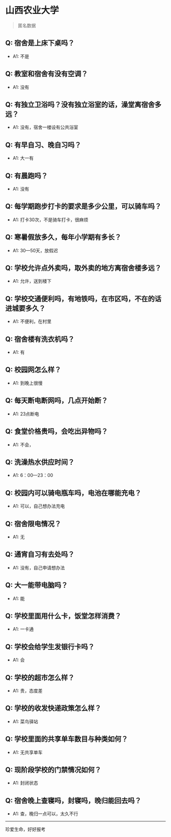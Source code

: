 # 山西农业大学
> 匿名数据
## Q: 宿舍是上床下桌吗？
- A1: 不是
## Q: 教室和宿舍有没有空调？
- A1: 没有
## Q: 有独立卫浴吗？没有独立浴室的话，澡堂离宿舍多远？
- A1: 没有，宿舍一楼设有公共浴室
## Q: 有早自习、晚自习吗？
- A1: 大一有
## Q: 有晨跑吗？
- A1: 没有
## Q: 每学期跑步打卡的要求是多少公里，可以骑车吗？
- A1: 打卡30次，不是骑车打卡，很麻烦
## Q: 寒暑假放多久，每年小学期有多长？
- A1: 30—50天，放假迟
## Q: 学校允许点外卖吗，取外卖的地方离宿舍楼多远？
- A1: 允许，送到楼下
## Q: 学校交通便利吗，有地铁吗，在市区吗，不在的话进城要多久？
- A1: 不便利，在村里
## Q: 宿舍楼有洗衣机吗？
- A1: 有
## Q: 校园网怎么样？
- A1: 到晚上很慢
## Q: 每天断电断网吗，几点开始断？
- A1: 23点断电
## Q: 食堂价格贵吗，会吃出异物吗？
- A1: 不会，
## Q: 洗澡热水供应时间？
- A1: 6：00—23：00
## Q: 校园内可以骑电瓶车吗，电池在哪能充电？
- A1: 可以，自己想办法充电
## Q: 宿舍限电情况？
- A1: 无
## Q: 通宵自习有去处吗？
- A1: 没有，自己申请想办法
## Q: 大一能带电脑吗？
- A1: 能
## Q: 学校里面用什么卡，饭堂怎样消费？
- A1: 一卡通
## Q: 学校会给学生发银行卡吗？
- A1: 会
## Q: 学校的超市怎么样？
- A1: 贵，态度差
## Q: 学校的收发快递政策怎么样？
- A1: 菜鸟驿站
## Q: 学校里面的共享单车数目与种类如何？
- A1: 无共享单车
## Q: 现阶段学校的门禁情况如何？
- A1: 封闭状态
## Q: 宿舍晚上查寝吗，封寝吗，晚归能回去吗？
- A1: 查，晚归一点可以，太久不行
***
珍爱生命，好好报考